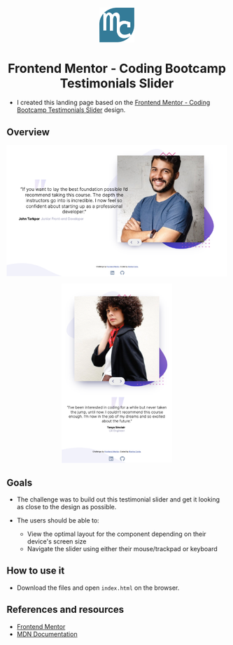 <p align="center"><img src="./images/mylogo.svg" alt="logo" title="logo" width="80"></p>
<h1 align="center">Frontend Mentor - Coding Bootcamp Testimonials Slider</h1>

- I created this landing page based on the [Frontend Mentor - Coding Bootcamp Testimonials Slider](https://www.frontendmentor.io/challenges/coding-bootcamp-testimonials-slider-4FNyLA8JL/intro) design.

## Overview
<p align="center"><img src="./design/desktop-layout.png" alt="desktop version" title="desktop version"></p>

<p align="center"><img src="./design/mobile-layout.png" alt="mobile version" title="mobile version" width="50%"></p>

## Goals

- The challenge was to build out this testimonial slider and get it looking as close to the design as possible.

- The users should be able to: 
  - View the optimal layout for the component depending on their device's screen size
  - Navigate the slider using either their mouse/trackpad or keyboard


## How to use it

- Download the files and open `index.html` on the browser.

## References and resources

* [Frontend Mentor](https://www.frontendmentor.io/challenges/coding-bootcamp-testimonials-slider-4FNyLA8JL/intro)
* [MDN Documentation](https://developer.mozilla.org/en-US/)
